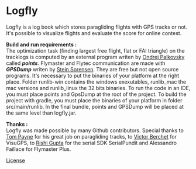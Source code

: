 # Logfly
Logfly is a log book which stores paragliding flights with GPS tracks or not. It's possible to visualize flights and evaluate the score for online contest.

**Build and run requirements :**   
The optimization task (finding largest free flight, flat or FAI triangle) on the tracklogs is computed by an external program writen by [Ondrej Palkovsky](http://www.penguin.cz/~ondrap/paragliding.php) called ***points***. 
Flymaster and Flytec communication are made with ***GPSDump*** writen by [Stein Sorensen](http://www.gpsdump.no/).
They are free but not open source programs. It's necessary to put the binaries of your platform at the right place. Folder runlib-win contains the windows exexutables, runlib_mac the mac versions and runlib_linux the 32 bits binaries. To run the code in an IDE, you must place points and GpsDump at the root of the project. To build the project with gradle, you must place the binaries of your platform in folder src/main/runlib. In the final bundle, points and GPSDump will be placed at the same level than logfly.jar.

**Thanks :**  
Logfly was made possible by many Github contributors. Special thanks to [Tom Payne](https://github.com/twpayne) for his great job on paragliding tracks, to [Victor Berchet](https://github.com/vicb) for VisuGPS,  to [Rishi Gupta](https://github.com/RishiGupta12) for the serial SDK SerialPundit and Alessandro Faillace for Flymaster Plus. 


[License](LICENSE)
